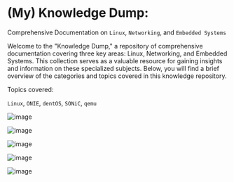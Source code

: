 # (My) Knowledge Dump: 

Comprehensive Documentation on `Linux`, `Networking`, and `Embedded Systems`

Welcome to the "Knowledge Dump," a repository of comprehensive documentation covering three key areas: Linux, Networking, and Embedded Systems. This collection serves as a valuable resource for gaining insights and information on these specialized subjects. Below, you will find a brief overview of the categories and topics covered in this knowledge repository.

Topics covered:

`Linux`, `ONIE`, `dentOS`, `SONiC`, `qemu`


![image](https://github.com/deep5050/knowledge-dump/assets/27947066/d737eb85-ad83-4380-9915-a744929723cd)

![image](https://github.com/deep5050/knowledge-dump/assets/27947066/806ca1cd-510f-4643-a211-90a9598ad13b) 

![image](https://github.com/deep5050/knowledge-dump/assets/27947066/38a28829-359e-4f36-82c3-a3c6a3b30125)

![image](https://github.com/deep5050/knowledge-dump/assets/27947066/ee57321e-a971-48e5-9c90-eebfc708e96c)

![image](https://github.com/deep5050/knowledge-dump/assets/27947066/012ec9dd-d5a3-42be-b378-d1b2601a2d94)

